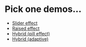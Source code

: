 # Pick one demos...

* [Slider effect](./slide-effect.html)
* [Raised effect](./raised-effect.html)
* [Hybrid (pill effect)](./hybrid.html)
* [Hybrid (adaptive)](./hybrid_v2-effect.html)
